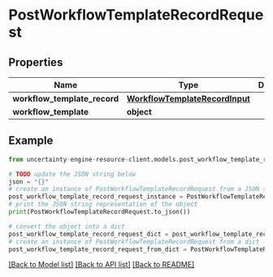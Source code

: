 # PostWorkflowTemplateRecordRequest


## Properties

Name | Type | Description | Notes
------------ | ------------- | ------------- | -------------
**workflow_template_record** | [**WorkflowTemplateRecordInput**](WorkflowTemplateRecordInput.md) |  | 
**workflow_template** | **object** |  | 

## Example

```python
from uncertainty-engine-resource-client.models.post_workflow_template_record_request import PostWorkflowTemplateRecordRequest

# TODO update the JSON string below
json = "{}"
# create an instance of PostWorkflowTemplateRecordRequest from a JSON string
post_workflow_template_record_request_instance = PostWorkflowTemplateRecordRequest.from_json(json)
# print the JSON string representation of the object
print(PostWorkflowTemplateRecordRequest.to_json())

# convert the object into a dict
post_workflow_template_record_request_dict = post_workflow_template_record_request_instance.to_dict()
# create an instance of PostWorkflowTemplateRecordRequest from a dict
post_workflow_template_record_request_from_dict = PostWorkflowTemplateRecordRequest.from_dict(post_workflow_template_record_request_dict)
```
[[Back to Model list]](../README.md#documentation-for-models) [[Back to API list]](../README.md#documentation-for-api-endpoints) [[Back to README]](../README.md)


